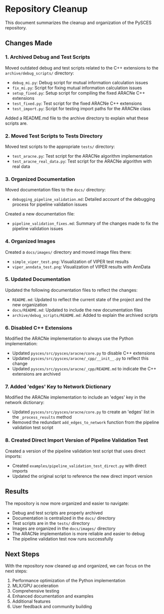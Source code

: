 # Repository Cleanup

This document summarizes the cleanup and organization of the PySCES repository.

## Changes Made

### 1. Archived Debug and Test Scripts

Moved outdated debug and test scripts related to the C++ extensions to the `archive/debug_scripts/` directory:

- `debug_mi.py`: Debug script for mutual information calculation issues
- `fix_mi.py`: Script for fixing mutual information calculation issues
- `setup_fixed.py`: Setup script for compiling the fixed ARACNe C++ extensions
- `test_fixed.py`: Test script for the fixed ARACNe C++ extensions
- `test_import.py`: Script for testing import paths for the ARACNe class

Added a README.md file to the archive directory to explain what these scripts are.

### 2. Moved Test Scripts to Tests Directory

Moved test scripts to the appropriate `tests/` directory:

- `test_aracne.py`: Test script for the ARACNe algorithm implementation
- `test_aracne_real_data.py`: Test script for the ARACNe algorithm with real data

### 3. Organized Documentation

Moved documentation files to the `docs/` directory:

- `debugging_pipeline_validation.md`: Detailed account of the debugging process for pipeline validation issues

Created a new documentation file:

- `pipeline_validation_fixes.md`: Summary of the changes made to fix the pipeline validation issues

### 4. Organized Images

Created a `docs/images/` directory and moved image files there:

- `simple_viper_test.png`: Visualization of VIPER test results
- `viper_anndata_test.png`: Visualization of VIPER results with AnnData

### 5. Updated Documentation

Updated the following documentation files to reflect the changes:

- `README.md`: Updated to reflect the current state of the project and the new organization
- `docs/README.md`: Updated to include the new documentation files
- `archive/debug_scripts/README.md`: Added to explain the archived scripts

### 6. Disabled C++ Extensions

Modified the ARACNe implementation to always use the Python implementation:

- Updated `pysces/src/pysces/aracne/core.py` to disable C++ extensions
- Updated `pysces/src/pysces/aracne/_cpp/__init__.py` to reflect this change
- Updated `pysces/src/pysces/aracne/_cpp/README.md` to indicate the C++ extensions are archived

### 7. Added 'edges' Key to Network Dictionary

Modified the ARACNe implementation to include an 'edges' key in the network dictionary:

- Updated `pysces/src/pysces/aracne/core.py` to create an 'edges' list in the `_process_results` method
- Removed the redundant `add_edges_to_network` function from the pipeline validation test script

### 8. Created Direct Import Version of Pipeline Validation Test

Created a version of the pipeline validation test script that uses direct imports:

- Created `examples/pipeline_validation_test_direct.py` with direct imports
- Updated the original script to reference the new direct import version

## Results

The repository is now more organized and easier to navigate:

- Debug and test scripts are properly archived
- Documentation is centralized in the `docs/` directory
- Test scripts are in the `tests/` directory
- Images are organized in the `docs/images/` directory
- The ARACNe implementation is more reliable and easier to debug
- The pipeline validation test now runs successfully

## Next Steps

With the repository now cleaned up and organized, we can focus on the next steps:

1. Performance optimization of the Python implementation
2. MLX/GPU acceleration
3. Comprehensive testing
4. Enhanced documentation and examples
5. Additional features
6. User feedback and community building
